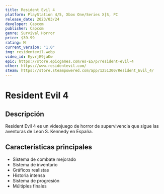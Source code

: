 ```yaml
---
title: Resident Evil 4
platform: PlayStation 4/5, Xbox One/Series X|S, PC
release_date: 2023/03/24
developer: Capcom
publisher: Capcom
genre: Survival Horror
price: $39.99
rating: M
current_version: "1.0"
img: residentevil.webp
video_id: EyvrjE9jaKw
epic: https://store.epicgames.com/es-ES/p/resident-evil-4
other: https://www.residentevil.com/
steam: https://store.steampowered.com/app/1251300/Resident_Evil_4/
---
```


# Resident Evil 4

## Descripción
Resident Evil 4 es un videojuego de horror de supervivencia que sigue las aventuras de Leon S. Kennedy en España.

## Características principales
- Sistema de combate mejorado
- Sistema de inventario
- Gráficos realistas
- Historia intensa
- Sistema de progresión
- Múltiples finales
